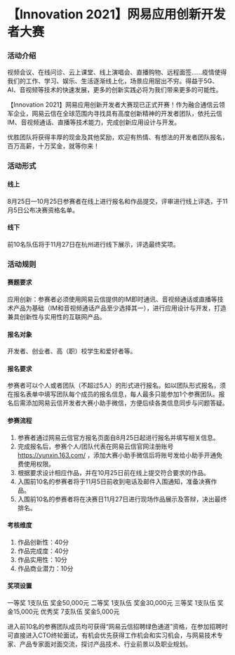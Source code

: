 # 【Innovation 2021】网易应用创新开发者大赛

### 活动介绍
视频会议、在线问诊、云上课堂、线上演唱会、直播购物、远程面签……疫情使得我们的工作、学习、娱乐、生活逐渐线上化，场景应用层出不穷。得益于5G、AI、音视频等技术的快速发展，更多的创新实践必将为我们带来更多的可能性。
 
【Innovation 2021】网易应用创新开发者大赛现已正式开赛！作为融合通信云领军企业，网易云信在全球范围内寻找具有高度创新精神的开发者团队，依托云信IM、音视频通话、直播等技术能力，完成创新应用设计与开发。
 
优胜团队将获得丰厚的现金及其他奖励，欢迎有热情、有想法的开发者团队报名，百万高薪，十万奖金，就等你来！ 


### 活动形式
#### 线上
8月25日—10月25日参赛者在线上进行报名和作品提交，评审进行线上评选，于11月5日公布决赛资格名单。
#### 线下
前10名队伍将于11月27日在杭州进行线下展示，评选最终奖项。


### 活动规则

#### 赛题要求
应用创新：参赛者必须使用网易云信提供的IM即时通讯、音视频通话或直播等技术产品为基础（IM和音视频通话产品至少选择其一），进行应用设计与开发，打造兼具创新性与实用性的互联网产品。

#### 报名对象
开发者、创业者、高（职）校学生和爱好者等。

#### 报名要求
参赛者可以个人或者团队（不超过5人）的形式进行报名。如以团队形式报名，须在报名表单中填写团队每个成员的报名信息，每人最多只能参加1个参赛团队。报名后需添加网易云信开发者大赛小助手微信，方便后续各类信息同步与问题答疑。

#### 参赛流程

1.  参赛者通过网易云信官方报名页面自8月25日起进行报名并填写相关信息。
2.  完成报名后，参赛个人/团队代表在网易云信官网注册账号 https://yunxin.163.com/ ，添加大赛小助手微信后将账号发给小助手开通免费使用权限。
3.  根据要求设计相应作品，并在10月25日前在线上提交符合要求的作品。
4.  入围前10名的参赛者将于11月5日前收到电话及邮件入围通知，准备决赛作品。
5.  入围前10名的参赛者将在决赛日11月27日进行现场作品展示及答辩，决出最终排名。

#### 考核维度
1. 作品创新性：40分
2. 作品完成度：40分
3. 作品实用性：10分
4. 作品商业潜力：10分

#### 奖项设置

一等奖 1支队伍 奖金50,000元
二等奖 1支队伍 奖金30,000元
三等奖 1支队伍 奖金15,000元
优秀奖 7支队伍 奖金5,000元 

进入前10名的参赛团队成员均可获得“网易云信招聘绿色通道”资格，在参加招聘时可直接进入CTO终轮面试，有机会优先获得工作机会和实习机会，与网易技术专家、产品专家面对面交流，探讨产品技术、行业前景以及职业规划。

